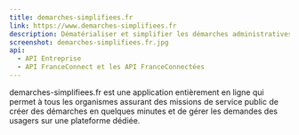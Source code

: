 ```yaml
---
title: demarches-simplifiees.fr
link: https://www.demarches-simplifiees.fr
description: Dématérialiser et simplifier les démarches administratives
screenshot: demarches-simplifiees.fr.jpg
api:
  - API Entreprise
  - API FranceConnect et les API FranceConnectées
---
```


demarches-simplifiees.fr est une application entièrement en ligne qui permet à tous les organismes assurant des missions de service public de créer des démarches en quelques minutes et de gérer les demandes des usagers sur une plateforme dédiée.

